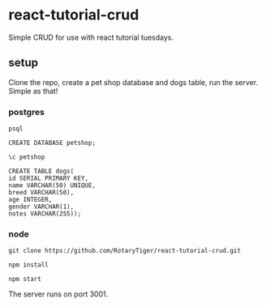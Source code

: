 # react-tutorial-crud
Simple CRUD for use with react tutorial tuesdays.

## setup

Clone the repo, create a pet shop database and dogs table, run the server. Simple as that!

### postgres

```
psql

CREATE DATABASE petshop;

\c petshop

CREATE TABLE dogs(
id SERIAL PRIMARY KEY,
name VARCHAR(50) UNIQUE,
breed VARCHAR(50),
age INTEGER,
gender VARCHAR(1),
notes VARCHAR(255));
```

### node

```
git clone https://github.com/RotaryTiger/react-tutorial-crud.git

npm install

npm start
```

The server runs on port 3001.
